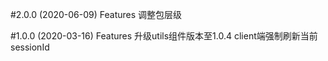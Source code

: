 #2.0.0 (2020-06-09)
Features
调整包层级

#1.0.0 (2020-03-16)
Features
升级utils组件版本至1.0.4
client端强制刷新当前sessionId